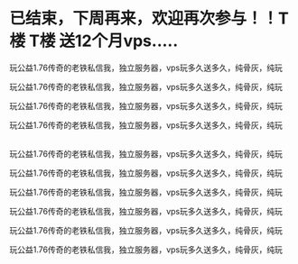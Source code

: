 # 已结束，下周再来，欢迎再次参与！！T楼 T楼 送12个月vps.....


玩公益1.76传奇的老铁私信我，独立服务器，vps玩多久送多久，纯骨灰，纯玩

玩公益1.76传奇的老铁私信我，独立服务器，vps玩多久送多久，纯骨灰，纯玩<br />


玩公益1.76传奇的老铁私信我，独立服务器，vps玩多久送多久，纯骨灰，纯玩

玩公益1.76传奇的老铁私信我，独立服务器，vps玩多久送多久，纯骨灰，纯玩<br />
<br />


玩公益1.76传奇的老铁私信我，独立服务器，vps玩多久送多久，纯骨灰，纯玩

玩公益1.76传奇的老铁私信我，独立服务器，vps玩多久送多久，纯骨灰，纯玩

玩公益1.76传奇的老铁私信我，独立服务器，vps玩多久送多久，纯骨灰，纯玩

玩公益1.76传奇的老铁私信我，独立服务器，vps玩多久送多久，纯骨灰，纯玩

玩公益1.76传奇的老铁私信我，独立服务器，vps玩多久送多久，纯骨灰，纯玩

玩公益1.76传奇的老铁私信我，独立服务器，vps玩多久送多久，纯骨灰，纯玩
